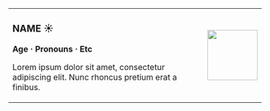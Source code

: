 <table>
  <tr>
    <td>
      <h3>NAME ☀️</h3>
      <p><strong>Age · Pronouns · Etc</strong></p>
      <p>Lorem ipsum dolor sit amet, consectetur adipiscing elit.  
      Nunc rhoncus pretium erat a finibus.</p>
    </td>
    <td>
      <img src="https://i.imgur.com/vk2C5F7.png" width="100">
    </td>
  </tr>
</table>
